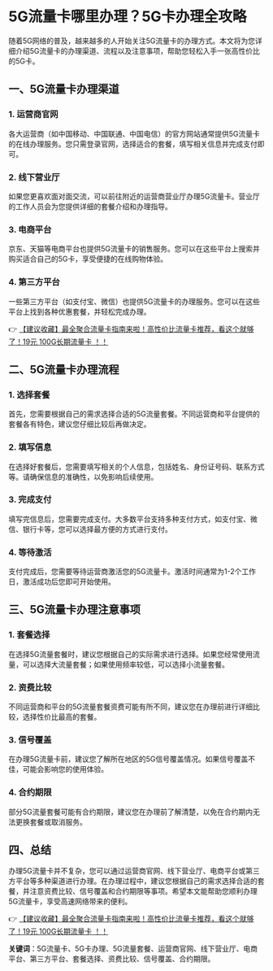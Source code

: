 # 5G流量卡哪里办理？5G卡办理全攻略

随着5G网络的普及，越来越多的人开始关注5G流量卡的办理方式。本文将为您详细介绍5G流量卡的办理渠道、流程以及注意事项，帮助您轻松入手一张高性价比的5G卡。

## 一、5G流量卡办理渠道

### 1. 运营商官网
各大运营商（如中国移动、中国联通、中国电信）的官方网站通常提供5G流量卡的在线办理服务。您只需登录官网，选择适合的套餐，填写相关信息并完成支付即可。

### 2. 线下营业厅
如果您更喜欢面对面交流，可以前往附近的运营商营业厅办理5G流量卡。营业厅的工作人员会为您提供详细的套餐介绍和办理指导。

### 3. 电商平台
京东、天猫等电商平台也提供5G流量卡的销售服务。您可以在这些平台上搜索并购买适合自己的5G卡，享受便捷的在线购物体验。

### 4. 第三方平台
一些第三方平台（如支付宝、微信）也提供5G流量卡的办理服务。您可以在这些平台上找到各种优惠套餐，并轻松完成办理。

👉 [【建议收藏】最全聚合流量卡指南来啦！高性价比流量卡推荐，看这个就够了！19元 100G长期流量卡 ！！](https://bit.ly/Liuliangka)

## 二、5G流量卡办理流程

### 1. 选择套餐
首先，您需要根据自己的需求选择合适的5G流量套餐。不同运营商和平台提供的套餐各有特色，建议您仔细比较后再做决定。

### 2. 填写信息
在选择好套餐后，您需要填写相关的个人信息，包括姓名、身份证号码、联系方式等。请确保信息的准确性，以免影响后续使用。

### 3. 完成支付
填写完信息后，您需要完成支付。大多数平台支持多种支付方式，如支付宝、微信、银行卡等，您可以选择最方便的方式进行支付。

### 4. 等待激活
支付完成后，您需要等待运营商激活您的5G流量卡。激活时间通常为1-2个工作日，激活成功后您即可开始使用。

## 三、5G流量卡办理注意事项

### 1. 套餐选择
在选择5G流量套餐时，建议您根据自己的实际需求进行选择。如果您经常使用流量，可以选择大流量套餐；如果使用频率较低，可以选择小流量套餐。

### 2. 资费比较
不同运营商和平台的5G流量套餐资费可能有所不同，建议您在办理前进行详细比较，选择性价比最高的套餐。

### 3. 信号覆盖
在办理5G流量卡前，建议您了解所在地区的5G信号覆盖情况。如果信号覆盖不佳，可能会影响您的使用体验。

### 4. 合约期限
部分5G流量套餐可能有合约期限，建议您在办理前了解清楚，以免在合约期内无法更换套餐或取消服务。

## 四、总结

办理5G流量卡并不复杂，您可以通过运营商官网、线下营业厅、电商平台或第三方平台等多种渠道进行办理。在办理过程中，建议您根据自己的需求选择合适的套餐，并注意资费比较、信号覆盖和合约期限等事项。希望本文能帮助您顺利办理5G流量卡，享受高速网络带来的便利。

👉 [【建议收藏】最全聚合流量卡指南来啦！高性价比流量卡推荐，看这个就够了！19元 100G长期流量卡 ！！](https://bit.ly/Liuliangka)

**关键词**：5G流量卡、5G卡办理、5G流量套餐、运营商官网、线下营业厅、电商平台、第三方平台、套餐选择、资费比较、信号覆盖、合约期限。